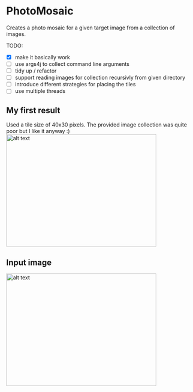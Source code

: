 # PhotoMosaic

Creates a photo mosaic for a given target image from a collection of images.

TODO:
- [x] make it basically work
- [ ] use args4j to collect command line arguments
- [ ] tidy up / refactor
- [ ] support reading images for collection recursivly from given directory
- [ ] introduce different strategies for placing the tiles
- [ ] use multiple threads

## My first result
Used a tile size of 40x30 pixels. The provided image collection was quite poor but I like it anyway :)
<img src="https://github.com/jenshadlich/PhotoMosaic/blob/master/data/first_mosaic_result_400x300.png" alt="alt text" width="400" height="300">

## Input image
<img src="https://github.com/jenshadlich/PhotoMosaic/blob/master/data/first_mosaic_input_400x300.png" alt="alt text" width="400" height="300">

